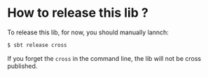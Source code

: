 # How to release this lib ?

To release this lib, for now, you should manually lannch:

```bash
$ sbt release cross
```

If you forget the `cross` in the command line, the lib will not be cross published.